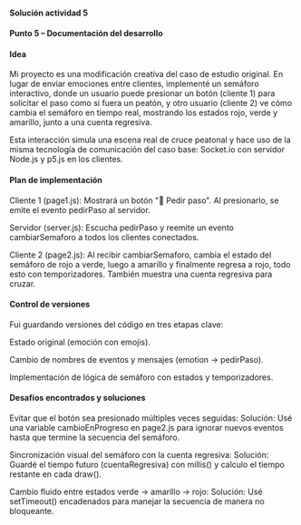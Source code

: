 #### Solución actividad 5

####  Punto 5 – Documentación del desarrollo
####  Idea
Mi proyecto es una modificación creativa del caso de estudio original. En lugar de enviar emociones entre clientes, implementé un semáforo interactivo, donde un usuario puede presionar un botón (cliente 1) para solicitar el paso como si fuera un peatón, y otro usuario (cliente 2) ve cómo cambia el semáforo en tiempo real, mostrando los estados rojo, verde y amarillo, junto a una cuenta regresiva.

Esta interacción simula una escena real de cruce peatonal y hace uso de la misma tecnología de comunicación del caso base: Socket.io con servidor Node.js y p5.js en los clientes.

#### Plan de implementación
Cliente 1 (page1.js):
Mostrará un botón "🚶 Pedir paso". Al presionarlo, se emite el evento pedirPaso al servidor.

Servidor (server.js):
Escucha pedirPaso y reemite un evento cambiarSemaforo a todos los clientes conectados.

Cliente 2 (page2.js):
Al recibir cambiarSemaforo, cambia el estado del semáforo de rojo a verde, luego a amarillo y finalmente regresa a rojo, todo esto con temporizadores. También muestra una cuenta regresiva para cruzar.

#### Control de versiones
Fui guardando versiones del código en tres etapas clave:

Estado original (emoción con emojis).

Cambio de nombres de eventos y mensajes (emotion → pedirPaso).

Implementación de lógica de semáforo con estados y temporizadores.

#### Desafíos encontrados y soluciones
Evitar que el botón sea presionado múltiples veces seguidas:
Solución: Usé una variable cambioEnProgreso en page2.js para ignorar nuevos eventos hasta que termine la secuencia del semáforo.

Sincronización visual del semáforo con la cuenta regresiva:
Solución: Guardé el tiempo futuro (cuentaRegresiva) con millis() y calculo el tiempo restante en cada draw().

Cambio fluido entre estados verde → amarillo → rojo:
Solución: Usé setTimeout() encadenados para manejar la secuencia de manera no bloqueante.
